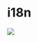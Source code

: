 # i18n

![](https://s3.amazonaws.com/alx-intranet.hbtn.io/uplo…25b3082b375218d49575917308b5327541e959b9f3c31fb89)
